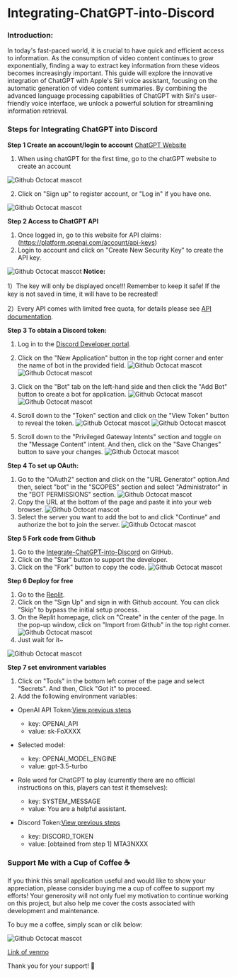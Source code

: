 # Integrating-ChatGPT-into-Discord

### Introduction:

In today's fast-paced world, it is crucial to have quick and efficient access to information. As the consumption of video content continues to grow exponentially, finding a way to extract key information from these videos becomes increasingly important. This guide will explore the innovative integration of ChatGPT with Apple's Siri voice assistant, focusing on the automatic generation of video content summaries. By combining the advanced language processing capabilities of ChatGPT with Siri's user-friendly voice interface, we unlock a powerful solution for streamlining information retrieval.

### Steps for Integrating ChatGPT into Discord

**Step 1 Create an account/login to account** [ChatGPT Website](https://chat.openai.com/auth/login)
1. When using chatGPT for the first time, go to the chatGPT website to create an account

![Github Octocat mascot](https://github.com/JiaxiongWeng-Conor/Integrating-ChatGPT-to-siri/blob/f1d2e83ecaab9697e5c99dbefbf21963fa44e586/Image/WX20230324-143335.png)

2. Click on "Sign up" to register account, or "Log in" if you have one.

![Github Octocat mascot](https://github.com/JiaxiongWeng-Conor/Integrating-ChatGPT-to-siri/blob/f1d2e83ecaab9697e5c99dbefbf21963fa44e586/Image/WX20230324-143253.png)

**Step 2 Access to ChatGPT API**
1. Once logged in, go to this website for API claims:(https://platform.openai.com/account/api-keys)
2. Login to account and click on "Create New Security Key" to create the API key.

![Github Octocat mascot](https://github.com/JiaxiongWeng-Conor/Integrating-ChatGPT-to-siri/blob/4adb3d68c622b29b0963f103fb00953b836b82b0/Image/WX20230324-144724.png)
**Notice:** 

1）The key will only be displayed once!!! Remember to keep it safe! If the key is not saved in time, it will have to be recreated!

2）Every API comes with limited free quota, for details please see [API documentation](https://openai.com/pricing).

**Step 3 To obtain a Discord token:**

1. Log in to the [Discord Developer portal](https://discord.com/developers/applications).

2. Click on the "New Application" button in the top right corner and enter the name of bot in the provided field.
![Github Octocat mascot](https://github.com/JiaxiongWeng-Conor/Integrate-ChatGPT-into-Discord/blob/5f5113de6c78d9d2cbb7940b8600645a3a44f030/Picture/WX20230410-165444@2x.png)
![Github Octocat mascot](https://github.com/JiaxiongWeng-Conor/Integrate-ChatGPT-into-Discord/blob/44d472a7266a8f7c432f0ef480a6ee0b93c1e2ea/Picture/WX20230410-165931@2x.png)

3. Click on the "Bot" tab on the left-hand side and then click the "Add Bot" button to create a bot for application.
![Github Octocat mascot](https://github.com/JiaxiongWeng-Conor/Integrate-ChatGPT-into-Discord/blob/44d472a7266a8f7c432f0ef480a6ee0b93c1e2ea/Picture/WX20230410-170435@2x.png)
![Github Octocat mascot](https://github.com/JiaxiongWeng-Conor/Integrate-ChatGPT-into-Discord/blob/44d472a7266a8f7c432f0ef480a6ee0b93c1e2ea/Picture/WX20230410-170519@2x.png)

4. Scroll down to the "Token" section and click on the "View Token" button to reveal the token.
![Github Octocat mascot](https://github.com/JiaxiongWeng-Conor/Integrate-ChatGPT-into-Discord/blob/44d472a7266a8f7c432f0ef480a6ee0b93c1e2ea/Picture/WX20230410-170621@2x.png)
![Github Octocat mascot](https://github.com/JiaxiongWeng-Conor/Integrate-ChatGPT-into-Discord/blob/c16070182b596282737af924869e06cafdc60d0a/Picture/WX20230410-170714@2x.png)

5. Scroll down to the "Privileged Gateway Intents" section and toggle on the "Message Content" intent. And then, click on the "Save Changes" button to save your changes.
![Github Octocat mascot](https://github.com/JiaxiongWeng-Conor/Integrate-ChatGPT-into-Discord/blob/c16070182b596282737af924869e06cafdc60d0a/Picture/WX20230410-170846@2x.png)

**Step 4 To set up OAuth:**
1. Go to the "OAuth2" section and click on the "URL Generator" option.And then, select "bot" in the "SCOPES" section and select "Administrator" in the "BOT PERMISSIONS" section.
![Github Octocat mascot](https://github.com/JiaxiongWeng-Conor/Integrate-ChatGPT-into-Discord/blob/6e18125856374fad7306ced4bc657cecb2121a53/Picture/WX20230410-171141@2x.png)
2. Copy the URL at the bottom of the page and paste it into your web browser.
![Github Octocat mascot](https://github.com/JiaxiongWeng-Conor/Integrate-ChatGPT-into-Discord/blob/6e18125856374fad7306ced4bc657cecb2121a53/Picture/WX20230410-171244@2x.png)
4. Select the server you want to add the bot to and click "Continue" and authorize the bot to join the server.
![Github Octocat mascot](https://github.com/JiaxiongWeng-Conor/Integrate-ChatGPT-into-Discord/blob/6e18125856374fad7306ced4bc657cecb2121a53/Picture/WX20230410-171428@2x.png)

**Step 5 Fork code from Github**
1. Go to the [Integrate-ChatGPT-into-Discord](https://github.com/JiaxiongWeng-Conor/Integrate-ChatGPT-into-Discord) on GitHub.
2. Click on the "Star" button to support the developer.
3. Click on the "Fork" button to copy the code.
![Github Octocat mascot](https://github.com/JiaxiongWeng-Conor/Integrate-ChatGPT-into-Discord/blob/42a49309bc56197e4cf89634f76d67c518ad7278/Picture/Snipaste_2023-04-11_10-39-45.jpg)

**Step 6 Deploy for free**
1. Go to the [Replit](https://replit.com/).
2. Click on the "Sign Up" and sign in with Github account. You can click "Skip" to bypass the initial setup process.
3. On the Replit homepage, click on "Create" in the center of the page. In the pop-up window, click on "Import from Github" in the top right corner.
![Github Octocat mascot](https://github.com/JiaxiongWeng-Conor/Integrate-ChatGPT-into-Discord/blob/947f2e2bee882ebee52e3592bd551338154d899a/Picture/WX20230411-105951.png)
4. Just wait for it~

![Github Octocat mascot](https://github.com/JiaxiongWeng-Conor/Integrate-ChatGPT-into-Discord/blob/947f2e2bee882ebee52e3592bd551338154d899a/Picture/WX20230411-110321.png)

**Step 7 set environment variables**

1. Click on "Tools" in the bottom left corner of the page and select "Secrets". And then, Click "Got it" to proceed.
2. Add the following environment variables:

- OpenAI API Token:[View previous steps](https://github.com/JiaxiongWeng-Conor/Integrate-ChatGPT-into-Discord/edit/main/README.md#L42)
  - key: OPENAI_API
  - value: sk-FoXXXX

- Selected model:
  - key: OPENAI_MODEL_ENGINE
  - value: gpt-3.5-turbo

- Role word for ChatGPT to play (currently there are no official instructions on this, players can test it themselves):
  - key: SYSTEM_MESSAGE
  - value: You are a helpful assistant.

- Discord Token:[View previous steps](https://github.com/JiaxiongWeng-Conor/Integrate-ChatGPT-into-Discord/edit/main/README.md#L42)
  - key: DISCORD_TOKEN
  - value: [obtained from step 1] MTA3NXXX

### Support Me with a Cup of Coffee ☕
If you think this small application useful and would like to show your appreciation, please consider buying me a cup of coffee to support my efforts! Your generosity will not only fuel my motivation to continue working on this project, but also help me cover the costs associated with development and maintenance.

To buy me a coffee, simply scan or clik below:

![Github Octocat mascot](https://github.com/JiaxiongWeng-Conor/Integrating-ChatGPT-to-siri/blob/353dc1ae3fdcc5ca2f2e4a8f8c017fddb3a051b1/Image/IMG_6200.jpg)

[Link of venmo](https://account.venmo.com/u/Jiaxiong-Weng)


Thank you for your support! 🙏 
